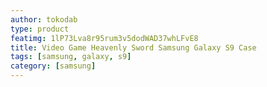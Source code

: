 ```yaml
---
author: tokodab
type: product
featimg: 1lP73Lva8r95rum3v5dodWAD37whLFvE8
title: Video Game Heavenly Sword Samsung Galaxy S9 Case
tags: [samsung, galaxy, s9]
category: [samsung]
---
```


